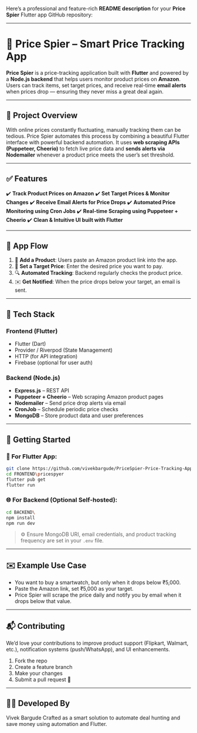 Here’s a professional and feature-rich **README description** for your **Price Spier** Flutter app GitHub repository:

---

# 💸 Price Spier – Smart Price Tracking App

**Price Spier** is a price-tracking application built with **Flutter** and powered by a **Node.js backend** that helps users monitor product prices on **Amazon**. Users can track items, set target prices, and receive real-time **email alerts** when prices drop — ensuring they never miss a great deal again.

---

## 📌 Project Overview

With online prices constantly fluctuating, manually tracking them can be tedious. Price Spier automates this process by combining a beautiful Flutter interface with powerful backend automation. It uses **web scraping APIs (Puppeteer, Cheerio)** to fetch live price data and **sends alerts via Nodemailer** whenever a product price meets the user’s set threshold.

---

## ✅ Features

✔️ **Track Product Prices on Amazon**
✔️ **Set Target Prices & Monitor Changes**
✔️ **Receive Email Alerts for Price Drops**
✔️ **Automated Price Monitoring using Cron Jobs**
✔️ **Real-time Scraping using Puppeteer + Cheerio**
✔️ **Clean & Intuitive UI built with Flutter**

---

## 📱 App Flow

1. 🛒 **Add a Product**: Users paste an Amazon product link into the app.
2. 🎯 **Set a Target Price**: Enter the desired price you want to pay.
3. 🔍 **Automated Tracking**: Backend regularly checks the product price.
4. ✉️ **Get Notified**: When the price drops below your target, an email is sent.

---

## 🧪 Tech Stack

### Frontend (Flutter)

* Flutter (Dart)
* Provider / Riverpod (State Management)
* HTTP (for API integration)
* Firebase (optional for user auth)

### Backend (Node.js)

* **Express.js** – REST API
* **Puppeteer + Cheerio** – Web scraping Amazon product pages
* **Nodemailer** – Send price drop alerts via email
* **CronJob** – Schedule periodic price checks
* **MongoDB** – Store product data and user preferences

---

## 🚀 Getting Started

### 📱 For Flutter App:

```bash
git clone https://github.com/vivekbargude/PriceSpier-Price-Tracking-App.git
cd FRONTEND\pricespyer
flutter pub get
flutter run
```

### 🌐 For Backend (Optional Self-hosted):

```bash
cd BACKEND\
npm install
npm run dev
```

> ⚙️ Ensure MongoDB URI, email credentials, and product tracking frequency are set in your `.env` file.

---

## ✉️ Example Use Case

* You want to buy a smartwatch, but only when it drops below ₹5,000.
* Paste the Amazon link, set ₹5,000 as your target.
* Price Spier will scrape the price daily and notify you by email when it drops below that value.

---

## 📬 Contributing

We’d love your contributions to improve product support (Flipkart, Walmart, etc.), notification systems (push/WhatsApp), and UI enhancements.

1. Fork the repo
2. Create a feature branch
3. Make your changes
4. Submit a pull request 🎉

---

## 👨‍💻 Developed By

Vivek Bargude
Crafted as a smart solution to automate deal hunting and save money using automation and Flutter.


